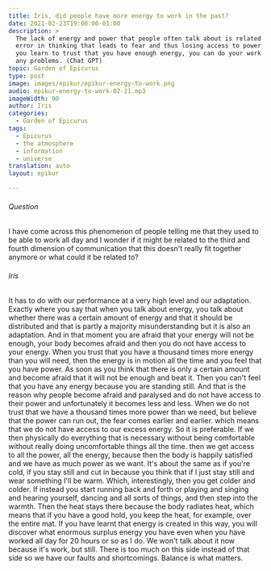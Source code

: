 ```yaml
---
title: Iris, did people have more energy to work in the past?
date: 2021-02-23T19:00:00-01:00
description: >
  The lack of energy and power that people often talk about is related to an
  error in thinking that leads to fear and thus losing access to power, but if
  you learn to trust that you have enough energy, you can do your work without
  any problems. (Chat GPT)
topic: Garden of Epicurus
type: post
image: images/epikur/epikur-energy-to-work.png
audio: epikur-energy-to-work-02-21.mp3
imageWidth: 90
author: Iris
categories:
  - Garden of Epicurus
tags:
  - Epicurus
  - the atmosphere
  - information
  - universe
translation: auto
layout: epikur

---
```


###### Question
I have come across this phenomenon of people telling me that they used to be able to work all day and I wonder if it might be related to the third and fourth dimension of communication that this doesn't really fit together anymore or what could it be related to?

###### Iris
It has to do with our performance at a very high level and our adaptation. Exactly where you say that when you talk about energy, you talk about whether there was a certain amount of energy and that it should be distributed and that is partly a majority misunderstanding but it is also an adaptation.
And in that moment you are afraid that your energy will not be enough, your body becomes afraid and then you do not have access to your energy.
When you trust that you have a thousand times more energy than you will need, then the energy is in motion all the time and you feel that you have power.
As soon as you think that there is only a certain amount and become afraid that it will not be enough and beat it. Then you can't feel that you have any energy because you are standing still.
And that is the reason why people become afraid and paralysed and do not have access to their power and unfortunately it becomes less and less.
When we do not trust that we have a thousand times more power than we need, but believe that the power can run out, the fear comes earlier and earlier.
which means that we do not have access to our excess energy. So it is preferable.
If we then physically do everything that is necessary without being comfortable without really doing uncomfortable things all the time.
then we get access to all the power, all the energy, because then the body is happily satisfied and we have as much power as we want.
It's about the same as if you're cold, if you stay still and cut in because you think that if I just stay still and wear something I'll be warm.
Which, interestingly, then you get colder and colder.
If instead you start running back and forth or playing and singing and hearing yourself, dancing and all sorts of things, and then step into the warmth.
Then the heat stays there because the body radiates heat, which means that if you have a good hold, you keep the heat, for example, over the entire mat.
If you have learnt that energy is created in this way, you will discover what enormous surplus energy you have even when you have worked all day for 20 hours or so as I do.
We won't talk about it now because it's work, but still.
There is too much on this side instead of that side so we have our faults and shortcomings.
Balance is what matters.
